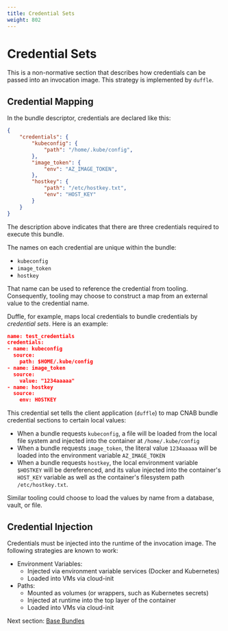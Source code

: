 ```yaml
---
title: Credential Sets
weight: 802
---
```


# Credential Sets

This is a non-normative section that describes how credentials can be passed into an invocation image. This strategy is implemented by `duffle`.

## Credential Mapping

In the bundle descriptor, credentials are declared like this:

```json
{
    "credentials": {
        "kubeconfig": {
            "path": "/home/.kube/config",
        },
        "image_token": {
            "env": "AZ_IMAGE_TOKEN",
        },
        "hostkey": {
            "path": "/etc/hostkey.txt",
            "env": "HOST_KEY"
        }
    }
}
```

The description above indicates that there are three credentials required to execute this bundle.

The names on each credential are unique within the bundle:

- `kubeconfig`
- `image_token`
- `hostkey`

That name can be used to reference the credential from tooling. Consequently, tooling may choose to construct a map from an external value to the credential name.

Duffle, for example, maps local credentials to bundle credentials by _credential sets_. Here is an example:

```json
name: test_credentials
credentials:
- name: kubeconfig
  source:
    path: $HOME/.kube/config
- name: image_token
  source:
    value: "1234aaaaa"
- name: hostkey
  source:
    env: HOSTKEY
```

This credential set tells the client application (`duffle`) to map CNAB bundle credential sections to certain local values:

- When a bundle requests `kubeconfig`, a file will be loaded from the local file system and injected into the container at `/home/.kube/config`
- When a bundle requests `image_token`, the literal value `1234aaaaa` will be loaded into the environment variable `AZ_IMAGE_TOKEN`
- When a bundle requests `hostkey`, the local environment variable `$HOSTKEY` will be dereferenced, and its value injected into the container's `HOST_KEY` variable as well as the container's filesystem path `/etc/hostkey.txt`.

Similar tooling could choose to load the values by name from a database, vault, or file.

## Credential Injection

Credentials must be injected into the runtime of the invocation image. The following strategies are known to work:

- Environment Variables:
  - Injected via environment variable services (Docker and Kubernetes)
  - Loaded into VMs via cloud-init
- Paths:
  - Mounted as volumes (or wrappers, such as Kubernetes secrets)
  - Injected at runtime into the top layer of the container
  - Loaded into VMs via cloud-init

Next section: [Base Bundles](803-base-bundles.md)
